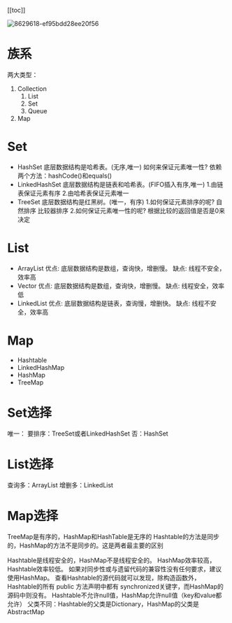 [[toc]]

![8629618-ef95bdd28ee20f56](https://gitee.com/caijingquan/imagebed/raw/master/1602318076_20200109103206618_346115942.gif)

# 族系
两大类型：
1. Collection
    1. List
    2. Set
    3. Queue
2. Map

# Set
+ HashSet
底层数据结构是哈希表。(无序,唯一)
如何来保证元素唯一性?
依赖两个方法：hashCode()和equals()
+ LinkedHashSet
底层数据结构是链表和哈希表。(FIFO插入有序,唯一)
1.由链表保证元素有序
2.由哈希表保证元素唯一
+ TreeSet
底层数据结构是红黑树。(唯一，有序)
1.如何保证元素排序的呢?
自然排序
比较器排序
2.如何保证元素唯一性的呢?
根据比较的返回值是否是0来决定

# List
+ ArrayList
优点: 底层数据结构是数组，查询快，增删慢。
缺点: 线程不安全，效率高
+ Vector
优点: 底层数据结构是数组，查询快，增删慢。
缺点: 线程安全，效率低
+ LinkedList
优点: 底层数据结构是链表，查询慢，增删快。
缺点: 线程不安全，效率高

# Map
+ Hashtable
+ LinkedHashMap
+ HashMap
+ TreeMap

# Set选择
唯一：
要排序：TreeSet或者LinkedHashSet
否：HashSet

# List选择
查询多：ArrayList
增删多：LinkedList


# Map选择
TreeMap是有序的，HashMap和HashTable是无序的
Hashtable的方法是同步的，HashMap的方法不是同步的。这是两者最主要的区别

Hashtable是线程安全的，HashMap不是线程安全的。
HashMap效率较高，Hashtable效率较低。
如果对同步性或与遗留代码的兼容性没有任何要求，建议使用HashMap。 查看Hashtable的源代码就可以发现，除构造函数外，Hashtable的所有 public 方法声明中都有 synchronized关键字，而HashMap的源码中则没有。
Hashtable不允许null值，HashMap允许null值（key和value都允许）
父类不同：Hashtable的父类是Dictionary，HashMap的父类是AbstractMap
